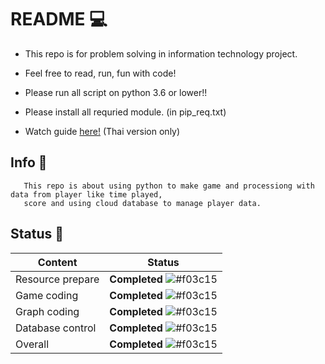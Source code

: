# README :computer:

- This repo is for problem solving in information technology project.

- Feel free to read, run, fun with code!

- Please run all script on python 3.6 or lower!!

- Please install all requried module. (in pip_req.txt)

- Watch guide [here!](https://youtu.be/yMKMW3PX5CY) (Thai version only)

## Info :loudspeaker:

       This repo is about using python to make game and processiong with data from player like time played,
       score and using cloud database to manage player data.

## Status :traffic_light:
Content | Status
-------------- | --------------
Resource prepare | **Completed** ![#f03c15](https://placehold.it/25x15/00ff00/000000?text=+)
Game coding | **Completed** ![#f03c15](https://placehold.it/25x15/00ff00/000000?text=+)
Graph coding | **Completed** ![#f03c15](https://placehold.it/25x15/00ff00/000000?text=+)
Database control | **Completed** ![#f03c15](https://placehold.it/25x15/00ff00/000000?text=+)      
Overall | **Completed** ![#f03c15](https://placehold.it/25x15/00ff00/000000?text=+)


